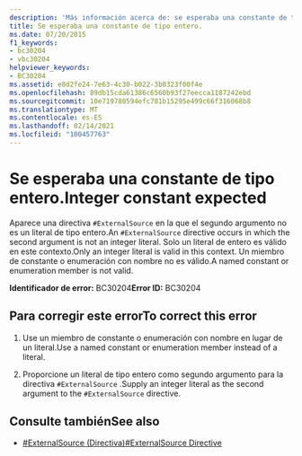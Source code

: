```yaml
---
description: 'Más información acerca de: se esperaba una constante de tipo entero'
title: Se esperaba una constante de tipo entero.
ms.date: 07/20/2015
f1_keywords:
- bc30204
- vbc30204
helpviewer_keywords:
- BC30204
ms.assetid: e8d2fe24-7e63-4c30-b022-3b0323f00f4e
ms.openlocfilehash: 89db15cda61386c6560b93f27eecca1187242ebd
ms.sourcegitcommit: 10e719780594efc781b15295e499c66f316068b8
ms.translationtype: MT
ms.contentlocale: es-ES
ms.lasthandoff: 02/14/2021
ms.locfileid: "100457763"
---
```

# <a name="integer-constant-expected"></a><span data-ttu-id="5401a-103">Se esperaba una constante de tipo entero.</span><span class="sxs-lookup"><span data-stu-id="5401a-103">Integer constant expected</span></span>

<span data-ttu-id="5401a-104">Aparece una directiva `#ExternalSource` en la que el segundo argumento no es un literal de tipo entero.</span><span class="sxs-lookup"><span data-stu-id="5401a-104">An `#ExternalSource` directive occurs in which the second argument is not an integer literal.</span></span> <span data-ttu-id="5401a-105">Solo un literal de entero es válido en este contexto.</span><span class="sxs-lookup"><span data-stu-id="5401a-105">Only an integer literal is valid in this context.</span></span> <span data-ttu-id="5401a-106">Un miembro de constante o enumeración con nombre no es válido.</span><span class="sxs-lookup"><span data-stu-id="5401a-106">A named constant or enumeration member is not valid.</span></span>  
  
 <span data-ttu-id="5401a-107">**Identificador de error:** BC30204</span><span class="sxs-lookup"><span data-stu-id="5401a-107">**Error ID:** BC30204</span></span>  
  
## <a name="to-correct-this-error"></a><span data-ttu-id="5401a-108">Para corregir este error</span><span class="sxs-lookup"><span data-stu-id="5401a-108">To correct this error</span></span>  
  
1. <span data-ttu-id="5401a-109">Use un miembro de constante o enumeración con nombre en lugar de un literal.</span><span class="sxs-lookup"><span data-stu-id="5401a-109">Use a named constant or enumeration member instead of a literal.</span></span>  
  
2. <span data-ttu-id="5401a-110">Proporcione un literal de tipo entero como segundo argumento para la directiva `#ExternalSource` .</span><span class="sxs-lookup"><span data-stu-id="5401a-110">Supply an integer literal as the second argument to the `#ExternalSource` directive.</span></span>  
  
## <a name="see-also"></a><span data-ttu-id="5401a-111">Consulte también</span><span class="sxs-lookup"><span data-stu-id="5401a-111">See also</span></span>

- [<span data-ttu-id="5401a-112">#ExternalSource (Directiva)</span><span class="sxs-lookup"><span data-stu-id="5401a-112">#ExternalSource Directive</span></span>](../language-reference/directives/externalsource-directive.md)
